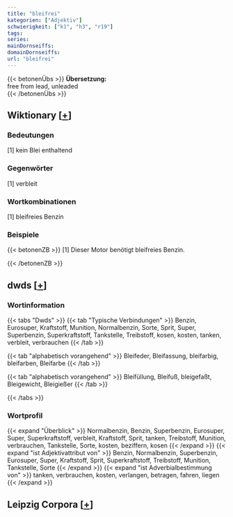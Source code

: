 ```yaml
---
title: "bleifrei"
kategorien: ["Adjektiv"]
schwierigkeit: ["k1", "h3", "r19"]
tags:
series:
mainDornseiffs:
domainDornseiffs:
url: "bleifrei"
---
```


{{< betonenÜbs >}}
**Übersetzung:**  
free from lead, unleaded  
{{< /betonenÜbs >}}

## Wiktionary [[+](https://de.wiktionary.org/wiki/bleifrei)]

### Bedeutungen
[1] kein Blei enthaltend  

### Gegenwörter
[1] verbleit  

### Wortkombinationen
[1] bleifreies Benzin  

### Beispiele
{{< betonenZB >}}
[1] Dieser Motor benötigt bleifreies Benzin.  

{{< /betonenZB >}}


## dwds [[+](https://www.dwds.de/wb/bleifrei)]

### Wortinformation
{{< tabs "Dwds" >}}
{{< tab "Typische Verbindungen" >}}
Benzin, Eurosuper, Kraftstoff, Munition, Normalbenzin, Sorte, Sprit, Super, Superbenzin, Superkraftstoff, Tankstelle, Treibstoff, kosen, kosten, tanken, verbleit, verbrauchen
{{< /tab >}}

{{< tab "alphabetisch vorangehend" >}}
Bleifeder, Bleifassung, bleifarbig, bleifarben, Bleifarbe
{{< /tab >}}

{{< tab "alphabetisch vorangehend" >}}
Bleifüllung, Bleifuß, bleigefaßt, Bleigewicht, Bleigießer
{{< /tab >}}

{{< /tabs >}}

### Wortprofil
{{< expand "Überblick" >}} Normalbenzin, Benzin, Superbenzin, Eurosuper, Super, Superkraftstoff, verbleit, Kraftstoff, Sprit, tanken, Treibstoff, Munition, verbrauchen, Tankstelle, Sorte, kosten, beziffern, kosen {{< /expand >}}
{{< expand "ist Adjektivattribut von" >}} Benzin, Normalbenzin, Superbenzin, Eurosuper, Super, Kraftstoff, Sprit, Superkraftstoff, Treibstoff, Munition, Tankstelle, Sorte {{< /expand >}}
{{< expand "ist Adverbialbestimmung von" >}} tanken, verbrauchen, kosten, verlangen, betragen, fahren, liegen {{< /expand >}}

## Leipzig Corpora [[+](https://corpora.uni-leipzig.de/en/res?word=bleifrei&corpusId=deu_newscrawl-public_2018)]

